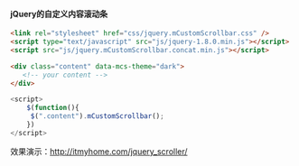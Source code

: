 #### jQuery的自定义内容滚动条

```html
<link rel="stylesheet" href="css/jquery.mCustomScrollbar.css" />
<script type="text/javascript" src="js/jquery-1.8.0.min.js"></script>
<script src="js/jquery.mCustomScrollbar.concat.min.js"></script>
```

```html
<div class="content" data-mcs-theme="dark">
   <!-- your content -->
</div>
```

```js
<script>
    $(function(){
	 $(".content").mCustomScrollbar();
    })
</script>
```

效果演示：http://itmyhome.com/jquery_scroller/